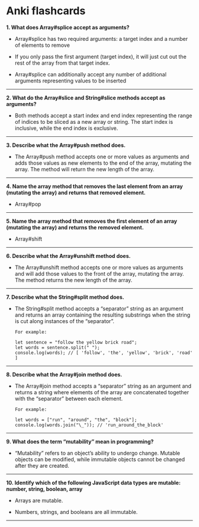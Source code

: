 **Anki flashcards**
===================

**1. What does Array\#splice accept as arguments?**

-   Array\#splice has two required arguments: a target index and a number of elements to remove

-   If you only pass the first argument (target index), it will just cut out the rest of the array from that target index.

-   Array\#splice can additionally accept any number of additional arguments representing values to be inserted

------------------------------------------------------------------------

**2. What do the Array\#slice and String\#slice methods accept as arguments?**

-   Both methods accept a start index and end index representing the range of indices to be sliced as a new array or string. The start index is inclusive, while the end index is exclusive.

------------------------------------------------------------------------

**3. Describe what the Array\#push method does.**

-   The Array\#push method accepts one or more values as arguments and adds those values as new elements to the end of the array, mutating the array. The method will return the new length of the array.

------------------------------------------------------------------------

**4. Name the array method that removes the last element from an array (mutating the array) and returns that removed element.**

-   Array\#pop

------------------------------------------------------------------------

**5. Name the array method that removes the first element of an array (mutating the array) and returns the removed element.**

-   Array\#shift

------------------------------------------------------------------------

**6. Describe what the Array\#unshift method does.**

-   The Array\#unshift method accepts one or more values as arguments and will add those values to the front of the array, mutating the array. The method returns the new length of the array.

------------------------------------------------------------------------

**7. Describe what the String\#split method does.**

-   The String\#split method accepts a “separator” string as an argument and returns an array containing the resulting substrings when the string is cut along instances of the “separator”.

        For example:

        let sentence = "follow the yellow brick road";
        let words = sentence.split(" ");
        console.log(words); // [ 'follow', 'the', 'yellow', 'brick', 'road' ]

------------------------------------------------------------------------

**8. Describe what the Array\#join method does.**

-   The Array\#join method accepts a “separator” string as an argument and returns a string where elements of the array are concatenated together with the “separator” between each element.

        For example:

        let words = ["run", "around", "the", "block"];
        console.log(words.join("\_")); // 'run_around_the_block'

------------------------------------------------------------------------

**9. What does the term “mutability” mean in programming?**

-   “Mutability” refers to an object’s ability to undergo change. Mutable objects can be modified, while immutable objects cannot be changed after they are created.

------------------------------------------------------------------------

**10. Identify which of the following JavaScript data types are mutable: number, string, boolean, array**

-   Arrays are mutable.

-   Numbers, strings, and booleans are all immutable.

------------------------------------------------------------------------

